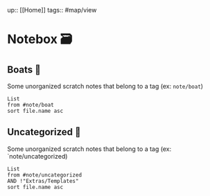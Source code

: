 up:: [[Home]]
tags:: #map/view 

# Notebox 🗃

## Boats 🚤
Some unorganized scratch notes that belong to a tag (ex: `note/boat`)

```dataview
List
from #note/boat  
sort file.name asc
```

## Uncategorized 🎲
Some unorganized scratch notes that belong to a tag (ex: `note/uncategorized)

```dataview
List
from #note/uncategorized  
AND !"Extras/Templates"
sort file.name asc
```
